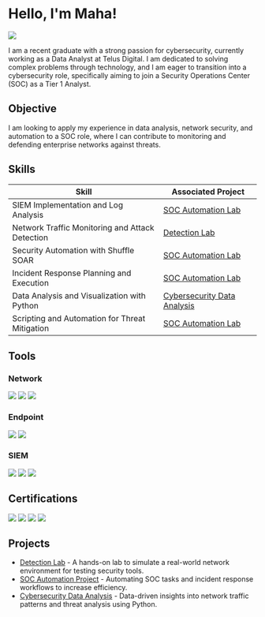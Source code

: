 # Hello, I'm Maha! 
<a href="https://www.linkedin.com/in/mahabaig"><img src="https://img.shields.io/badge/-LinkedIn-0072b1?&style=for-the-badge&logo=linkedin&logoColor=white" /></a>

I am a recent graduate with a strong passion for cybersecurity, currently working as a Data Analyst at Telus Digital. I am dedicated to solving complex problems through technology, and I am eager to transition into a cybersecurity role, specifically aiming to join a Security Operations Center (SOC) as a Tier 1 Analyst.

## Objective
I am looking to apply my experience in data analysis, network security, and automation to a SOC role, where I can contribute to monitoring and defending enterprise networks against threats.

## Skills

| Skill                                         | Associated Project         |
|-----------------------------------------------|----------------------------|
| SIEM Implementation and Log Analysis          | [SOC Automation Lab](https://github.com/mahabaig/soc-automation-lab) |
| Network Traffic Monitoring and Attack Detection | [Detection Lab](https://github.com/mahabaig/detection-lab) |
| Security Automation with Shuffle SOAR         | [SOC Automation Lab](https://github.com/mahabaig/soc-automation-lab) |
| Incident Response Planning and Execution      | [SOC Automation Lab](https://github.com/mahabaig/soc-automation-lab) |
| Data Analysis and Visualization with Python   | [Cybersecurity Data Analysis](https://github.com/mahabaig/cybersecurity-data-analysis) |
| Scripting and Automation for Threat Mitigation | [SOC Automation Lab](https://github.com/mahabaig/soc-automation-lab) |

## Tools

### Network
<div>
    <img src="https://img.shields.io/badge/-Wireshark-1679A7?&style=for-the-badge&logo=Wireshark&logoColor=white" />
    <img src="https://img.shields.io/badge/-Suricata-EF3B2D?&style=for-the-badge&logo=Suricata&logoColor=white" />
    <img src="https://img.shields.io/badge/-Zeek-777BB4?&style=for-the-badge&logo=Zeek&logoColor=white" />
</div>

### Endpoint
<div>
    <img src="https://img.shields.io/badge/-Microsoft_Defender_for_Endpoint-00A4EF?&style=for-the-badge&logo=Microsoft&logoColor=white" />
    <img src="https://img.shields.io/badge/-Velociraptor-4B275F?&style=for-the-badge&logo=Velociraptor&logoColor=white" />
</div>

### SIEM
<div>
    <img src="https://img.shields.io/badge/-Microsoft_Sentinel-0078D4?&style=for-the-badge&logo=Microsoft&logoColor=white" />
    <img src="https://img.shields.io/badge/-Splunk-000000?&style=for-the-badge&logo=Splunk&logoColor=white" />
    <img src="https://img.shields.io/badge/-Elastic-005571?&style=for-the-badge&logo=Elastic&logoColor=white" />
</div>

## Certifications
<div>
    <img src="https://img.shields.io/badge/-Security%2B-FF0000?&style=for-the-badge&logo=CompTIA&logoColor=white" />
    <img src="https://img.shields.io/badge/-Network%2B-007ACC?&style=for-the-badge&logo=CompTIA&logoColor=white" />
    <img src="https://img.shields.io/badge/-A%2B-4D4D4D?&style=for-the-badge&logo=CompTIA&logoColor=white" />
    <img src="https://img.shields.io/badge/-CDSA-006400?&style=for-the-badge&logoColor=white" />
</div>

## Projects
- [Detection Lab](https://github.com/mahabaig/detection-lab) - A hands-on lab to simulate a real-world network environment for testing security tools.
- [SOC Automation Project](https://github.com/mahabaig/soc-automation-lab) - Automating SOC tasks and incident response workflows to increase efficiency.
- [Cybersecurity Data Analysis](https://github.com/mahabaig/cybersecurity-data-analysis) - Data-driven insights into network traffic patterns and threat analysis using Python.
